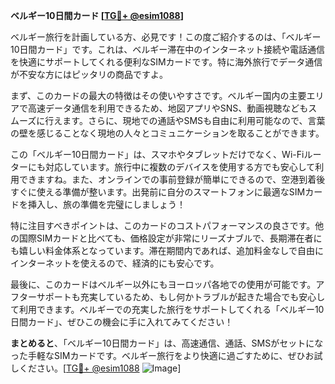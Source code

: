 **ベルギー10日間カード [[TG💪+ @esim1088](https://t.me/s/esim1088)]**

ベルギー旅行を計画している方、必見です！この度ご紹介するのは、「ベルギー10日間カード」です。これは、ベルギー滞在中のインターネット接続や電話通信を快適にサポートしてくれる便利なSIMカードです。特に海外旅行でデータ通信が不安な方にはピッタリの商品ですよ。

まず、このカードの最大の特徴はその使いやすさです。ベルギー国内の主要エリアで高速データ通信を利用できるため、地図アプリやSNS、動画視聴などもスムーズに行えます。さらに、現地での通話やSMSも自由に利用可能なので、言葉の壁を感じることなく現地の人々とコミュニケーションを取ることができます。

この「ベルギー10日間カード」は、スマホやタブレットだけでなく、Wi-Fiルーターにも対応しています。旅行中に複数のデバイスを使用する方でも安心して利用できますね。また、オンラインでの事前登録が簡単にできるので、空港到着後すぐに使える準備が整います。出発前に自分のスマートフォンに最適なSIMカードを挿入し、旅の準備を完璧にしましょう！

特に注目すべきポイントは、このカードのコストパフォーマンスの良さです。他の国際SIMカードと比べても、価格設定が非常にリーズナブルで、長期滞在者にも嬉しい料金体系となっています。滞在期間内であれば、追加料金なしで自由にインターネットを使えるので、経済的にも安心です。

最後に、このカードはベルギー以外にもヨーロッパ各地での使用が可能です。アフターサポートも充実しているため、もし何かトラブルが起きた場合でも安心して利用できます。ベルギーでの充実した旅行をサポートしてくれる「ベルギー10日間カード」、ぜひこの機会に手に入れてみてください！

**まとめると**、「ベルギー10日間カード」は、高速通信、通話、SMSがセットになった手軽なSIMカードです。ベルギー旅行をより快適に過ごすために、ぜひお試しください。[[TG💪+ @esim1088](https://t.me/s/esim1088) ![Image](https://i.postimg.cc/Y0z9fWf4/image.png)]